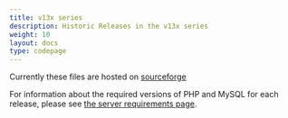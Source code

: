 ```yaml
---
title: v13x series
description: Historic Releases in the v13x series
weight: 10
layout: docs
type: codepage
---
```


Currently these files are hosted on [sourceforge](https://sourceforge.net/projects/zencart/files/Former%20-%20Zen%20Cart%201.3.x%20Series/)

For information about the required versions of PHP and MySQL for each release, please see [the server requirements page](/user/first_steps/server_requirements/).
